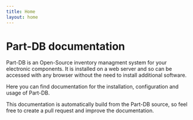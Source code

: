 ```yaml
---
title: Home
layout: home
---
```


# Part-DB documentation
Part-DB is an Open-Source inventory managment system for your electronic components. It is installed on a web server and so can be accessed with any browser without the need to install additional software.

Here you can find documentation for the installation, configuration and usage of Part-DB.

This documentation is automatically build from the Part-DB source, so feel free to create a pull request and improve the documentation.

